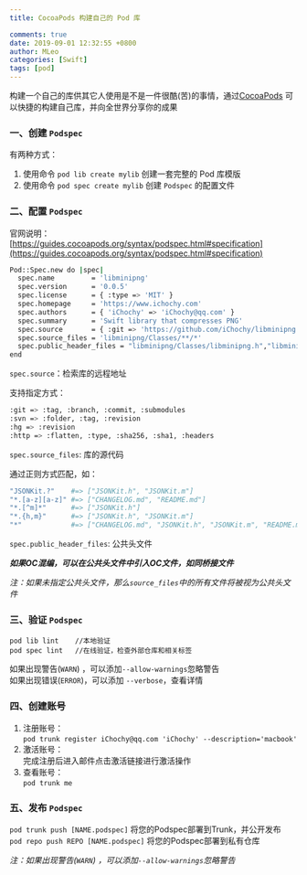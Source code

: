 ```yaml
---
title: CocoaPods 构建自己的 Pod 库

comments: true
date: 2019-09-01 12:32:55 +0800
author: MLeo
categories: [Swift] 
tags: [pod]
---
```


构建一个自己的库供其它人使用是不是一件很酷(苦)的事情，通过[CocoaPods](https://cocoapods.org/) 可以快捷的构建自己库，并向全世界分享你的成果

### 一、创建 `Podspec` 
有两种方式：  
1. 使用命令 `pod lib create mylib` 创建一套完整的 Pod 库模版
2. 使用命令 `pod spec create mylib` 创建 `Podspec` 的配置文件   

### 二、配置 `Podspec`

官网说明：[https://guides.cocoapods.org/syntax/podspec.html#specification](https://guides.cocoapods.org/syntax/podspec.html#specification)  

```bash
Pod::Spec.new do |spec|
  spec.name         = 'libminipng'
  spec.version      = '0.0.5'
  spec.license      = { :type => 'MIT' }
  spec.homepage     = 'https://www.ichochy.com'
  spec.authors      = { 'iChochy' => 'iChochy@qq.com' }
  spec.summary      = 'Swift library that compresses PNG'
  spec.source       = { :git => 'https://github.com/iChochy/libminipng.git', :tag => 'v3.1.0' }
  spec.source_files = 'libminipng/Classes/**/*'
  spec.public_header_files = "libminipng/Classes/libminipng.h","libminipng/Classes/minipng.h"
end
```

`spec.source`：检索库的远程地址

支持指定方式：

```bash
:git => :tag, :branch, :commit, :submodules
:svn => :folder, :tag, :revision
:hg => :revision
:http => :flatten, :type, :sha256, :sha1, :headers
```

`spec.source_files`: 库的源代码

通过正则方式匹配，如：

```bash
"JSONKit.?"    #=> ["JSONKit.h", "JSONKit.m"]
"*.[a-z][a-z]" #=> ["CHANGELOG.md", "README.md"]
"*.[^m]*"      #=> ["JSONKit.h"]
"*.{h,m}"      #=> ["JSONKit.h", "JSONKit.m"]
"*"            #=> ["CHANGELOG.md", "JSONKit.h", "JSONKit.m", "README.md"]
```

`spec.public_header_files`: 公共头文件

***如果OC混编，可以在公共头文件中引入OC文件，如同桥接文件***

*注：如果未指定公共头文件，那么`source_files`中的所有文件将被视为公共头文件*

### 三、验证 `Podspec`
```
pod lib lint  	//本地验证
pod spec lint 	//在线验证，检查外部仓库和相关标签
```
如果出现警告(`WARN`) ，可以添加`--allow-warnings`忽略警告  
如果出现错误(`ERROR`)，可以添加 `--verbose`，查看详情

### 四、创建账号  
1. 注册账号：  
	`pod trunk register iChochy@qq.com 'iChochy' --description='macbook'`
2. 激活账号：  
  完成注册后进入邮件点击激活链接进行激活操作  
3. 查看账号：  
	`pod trunk me`

### 五、发布 `Podspec`
`pod trunk push [NAME.podspec]` 将您的Podspec部署到Trunk，并公开发布  
`pod repo push REPO [NAME.podspec]`  将您的Podspec部署到私有仓库  

*注：如果出现警告(`WARN`) ，可以添加`--allow-warnings`忽略警告*